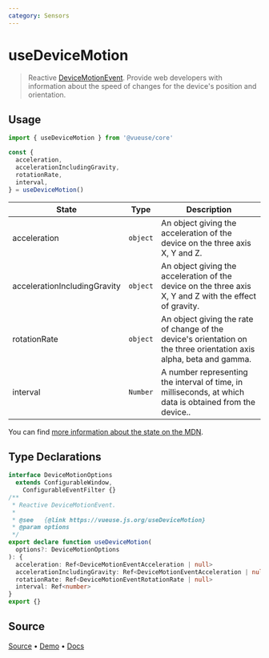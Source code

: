 ```yaml
---
category: Sensors
---
```



# useDeviceMotion

> Reactive [DeviceMotionEvent](https://developer.mozilla.org/en-US/docs/Web/API/DeviceMotionEvent). Provide web developers with information about the speed of changes for the device's position and orientation.

## Usage

```js
import { useDeviceMotion } from '@vueuse/core'

const {
  acceleration,
  accelerationIncludingGravity,
  rotationRate,
  interval,
} = useDeviceMotion()
```

| State                        | Type     | Description                                                                                                          |
| ---------------------------- | -------- | -------------------------------------------------------------------------------------------------------------------- |
| acceleration                 | `object` | An object giving the acceleration of the device on the three axis X, Y and Z.                                        |
| accelerationIncludingGravity | `object` | An object giving the acceleration of the device on the three axis X, Y and Z with the effect of gravity.             |
| rotationRate                 | `object` | An object giving the rate of change of the device's orientation on the three orientation axis alpha, beta and gamma. |
| interval                     | `Number` | A number representing the interval of time, in milliseconds, at which data is obtained from the device..             |

You can find [more information about the state on the MDN](https://developer.mozilla.org/en-US/docs/Web/API/DeviceMotionEvent#Properties).


<!--FOOTER_STARTS-->
## Type Declarations

```typescript
interface DeviceMotionOptions
  extends ConfigurableWindow,
    ConfigurableEventFilter {}
/**
 * Reactive DeviceMotionEvent.
 *
 * @see   {@link https://vueuse.js.org/useDeviceMotion}
 * @param options
 */
export declare function useDeviceMotion(
  options?: DeviceMotionOptions
): {
  acceleration: Ref<DeviceMotionEventAcceleration | null>
  accelerationIncludingGravity: Ref<DeviceMotionEventAcceleration | null>
  rotationRate: Ref<DeviceMotionEventRotationRate | null>
  interval: Ref<number>
}
export {}
```

## Source

[Source](https://github.com/antfu/vueuse/blob/master/packages/core/useDeviceMotion/index.ts) • [Demo](https://github.com/antfu/vueuse/blob/master/packages/core/useDeviceMotion/demo.vue) • [Docs](https://github.com/antfu/vueuse/blob/master/packages/core/useDeviceMotion/index.md)


<!--FOOTER_ENDS-->
